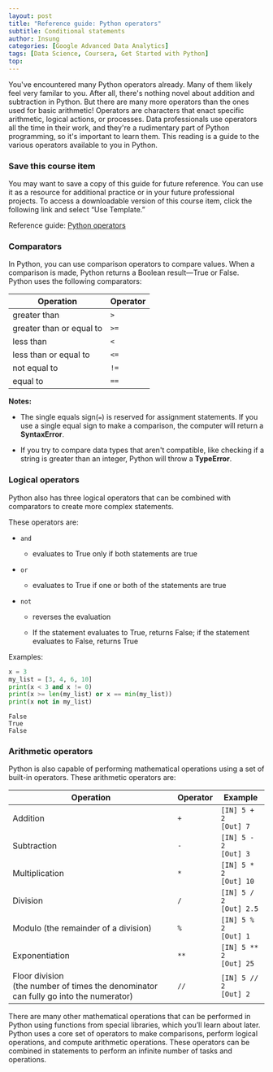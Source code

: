 ```yaml
---
layout: post
title: "Reference guide: Python operators"
subtitle: Conditional statements
author: Insung
categories: [Google Advanced Data Analytics]
tags: [Data Science, Coursera, Get Started with Python]
top:
---
```


You've encountered many Python operators already. Many of them likely feel very familar to you. After all, there's nothing novel about addition and subtraction in Python. But there are many more operators than the ones used for basic arithmetic! Operators are characters that enact specific arithmetic, logical actions, or processes. Data professionals use operators all the time in their work, and they're a rudimentary part of Python programming, so it's important to learn them. This reading is a guide to the various operators available to you in Python.

### Save this course item

You may want to save a copy of this guide for future reference. You can use it as a resource for additional practice or in your future professional projects. To access a downloadable version of this course item, click the following link and select “Use Template.” 

Reference guide: [Python operators](https://docs.google.com/document/d/1R6CU4cNKvztLqMNCferbGzYMk7KTRv0ZU4eGDlHJ_y8/template/preview)

### Comparators 
In Python, you can use comparison operators to compare values. When a comparison is made, Python returns a Boolean result—True or False. Python uses the following comparators:

| Operation | Operator |
| --------- | -------- |
| greater than | `>` |
| greater than or equal to | `>=` |
| less than | `<` |
| less than or equal to | `<=` |
| not equal to | `!=` |
| equal to | `==` |

**Notes:**

- The single equals sign(`=`) is reserved for assignment statements. If you use a single equal sign to make a comparison, the computer will return a **SyntaxError**.

- If you try to compare data types that aren't compatible, like checking if a string is greater than an integer, Python will throw a **TypeError**.

### Logical operators 

Python also has three logical operators that can be combined with comparators to create more complex statements. 

These operators are:

- `and`

    - evaluates to True only if both statements are true 

- `or`	

    - evaluates to True if one or both of the statements are true

- `not` 	

    - reverses the evaluation 

    - If the statement evaluates to True, returns False; if the statement evaluates to False, returns True

Examples: 

```Python
x = 3
my_list = [3, 4, 6, 10]
print(x < 3 and x != 0)
print(x >= len(my_list) or x == min(my_list))
print(x not in my_list)
```
    False
    True
    False

### Arithmetic operators
Python is also capable of performing mathematical operations using a set of built-in operators. These arithmetic operators are:

| Operation | Operator | Example |
| --------- | -------- | ------- |
| Addition | `+` | `[IN] 5 + 2` <br> `[Out] 7`
| Subtraction | `-` | `[IN] 5 - 2` <br> `[Out] 3`
| Multiplication | `*` | `[IN] 5 * 2` <br> `[Out] 10`
| Division | `/` | `[IN] 5 / 2` <br> `[Out] 2.5`
| Modulo (the remainder of a division) | `%` | `[IN] 5 % 2` <br> `[Out] 1`
| Exponentiation | `**` | `[IN] 5 ** 2` <br> `[Out] 25`
| Floor division <br> (the number of times the denominator can fully go into the numerator) | `//` | `[IN] 5 // 2` <br> `[Out] 2`

There are many other mathematical operations that can be performed in Python using functions from special libraries, which you’ll learn about later. Python uses a core set of operators to make comparisons, perform logical operations, and compute arithmetic operations. These operators can be combined in statements to perform an infinite number of tasks and operations.